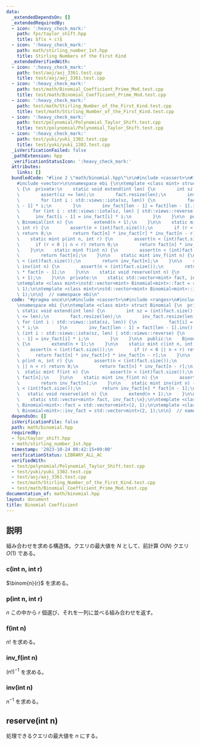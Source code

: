 ```yaml
---
data:
  _extendedDependsOn: []
  _extendedRequiredBy:
  - icon: ':heavy_check_mark:'
    path: fps/taylor_shift.hpp
    title: $f(x + c)$
  - icon: ':heavy_check_mark:'
    path: math/stirling_number_1st.hpp
    title: Stirling Numbers of the First Kind
  _extendedVerifiedWith:
  - icon: ':heavy_check_mark:'
    path: test/aoj/aoj_3361.test.cpp
    title: test/aoj/aoj_3361.test.cpp
  - icon: ':heavy_check_mark:'
    path: test/math/Binomial_Coefficient_Prime_Mod.test.cpp
    title: test/math/Binomial_Coefficient_Prime_Mod.test.cpp
  - icon: ':heavy_check_mark:'
    path: test/math/Stirling_Number_of_the_First_Kind.test.cpp
    title: test/math/Stirling_Number_of_the_First_Kind.test.cpp
  - icon: ':heavy_check_mark:'
    path: test/polynomial/Polynomial_Taylor_Shift.test.cpp
    title: test/polynomial/Polynomial_Taylor_Shift.test.cpp
  - icon: ':heavy_check_mark:'
    path: test/yuki/yuki_1302.test.cpp
    title: test/yuki/yuki_1302.test.cpp
  _isVerificationFailed: false
  _pathExtension: hpp
  _verificationStatusIcon: ':heavy_check_mark:'
  attributes:
    links: []
  bundledCode: "#line 2 \"math/binomial.hpp\"\n\n#include <cassert>\n#include <ranges>\n\
    #include <vector>\n\nnamespace ebi {\n\ntemplate <class mint> struct Binomial\
    \ {\n  private:\n    static void extend(int len) {\n        int sz = (int)fact.size();\n\
    \        assert(sz <= len);\n        fact.resize(len);\n        inv_fact.resize(len);\n\
    \        for (int i : std::views::iota(sz, len)) {\n            fact[i] = fact[i\
    \ - 1] * i;\n        }\n        inv_fact[len - 1] = fact[len - 1].inv();\n   \
    \     for (int i : std::views::iota(sz, len) | std::views::reverse) {\n      \
    \      inv_fact[i - 1] = inv_fact[i] * i;\n        }\n    }\n\n  public:\n   \
    \ Binomial(int n) {\n        extend(n + 1);\n    }\n\n    static mint c(int n,\
    \ int r) {\n        assert(n < (int)fact.size());\n        if (r < 0 || n < r)\
    \ return 0;\n        return fact[n] * inv_fact[r] * inv_fact[n - r];\n    }\n\n\
    \    static mint p(int n, int r) {\n        assert(n < (int)fact.size());\n  \
    \      if (r < 0 || n < r) return 0;\n        return fact[n] * inv_fact[n - r];\n\
    \    }\n\n    static mint f(int n) {\n        assert(n < (int)fact.size());\n\
    \        return fact[n];\n    }\n\n    static mint inv_f(int n) {\n        assert(n\
    \ < (int)fact.size());\n        return inv_fact[n];\n    }\n\n    static mint\
    \ inv(int n) {\n        assert(n < (int)fact.size());\n        return inv_fact[n]\
    \ * fact[n - 1];\n    }\n\n    static void reserve(int n) {\n        extend(n\
    \ + 1);\n    }\n\n  private:\n    static std::vector<mint> fact, inv_fact;\n};\n\
    \ntemplate <class mint>\nstd::vector<mint> Binomial<mint>::fact = std::vector<mint>(2,\
    \ 1);\n\ntemplate <class mint>\nstd::vector<mint> Binomial<mint>::inv_fact = std::vector<mint>(2,\
    \ 1);\n\n}  // namespace ebi\n"
  code: "#pragma once\n\n#include <cassert>\n#include <ranges>\n#include <vector>\n\
    \nnamespace ebi {\n\ntemplate <class mint> struct Binomial {\n  private:\n   \
    \ static void extend(int len) {\n        int sz = (int)fact.size();\n        assert(sz\
    \ <= len);\n        fact.resize(len);\n        inv_fact.resize(len);\n       \
    \ for (int i : std::views::iota(sz, len)) {\n            fact[i] = fact[i - 1]\
    \ * i;\n        }\n        inv_fact[len - 1] = fact[len - 1].inv();\n        for\
    \ (int i : std::views::iota(sz, len) | std::views::reverse) {\n            inv_fact[i\
    \ - 1] = inv_fact[i] * i;\n        }\n    }\n\n  public:\n    Binomial(int n)\
    \ {\n        extend(n + 1);\n    }\n\n    static mint c(int n, int r) {\n    \
    \    assert(n < (int)fact.size());\n        if (r < 0 || n < r) return 0;\n  \
    \      return fact[n] * inv_fact[r] * inv_fact[n - r];\n    }\n\n    static mint\
    \ p(int n, int r) {\n        assert(n < (int)fact.size());\n        if (r < 0\
    \ || n < r) return 0;\n        return fact[n] * inv_fact[n - r];\n    }\n\n  \
    \  static mint f(int n) {\n        assert(n < (int)fact.size());\n        return\
    \ fact[n];\n    }\n\n    static mint inv_f(int n) {\n        assert(n < (int)fact.size());\n\
    \        return inv_fact[n];\n    }\n\n    static mint inv(int n) {\n        assert(n\
    \ < (int)fact.size());\n        return inv_fact[n] * fact[n - 1];\n    }\n\n \
    \   static void reserve(int n) {\n        extend(n + 1);\n    }\n\n  private:\n\
    \    static std::vector<mint> fact, inv_fact;\n};\n\ntemplate <class mint>\nstd::vector<mint>\
    \ Binomial<mint>::fact = std::vector<mint>(2, 1);\n\ntemplate <class mint>\nstd::vector<mint>\
    \ Binomial<mint>::inv_fact = std::vector<mint>(2, 1);\n\n}  // namespace ebi\n"
  dependsOn: []
  isVerificationFile: false
  path: math/binomial.hpp
  requiredBy:
  - fps/taylor_shift.hpp
  - math/stirling_number_1st.hpp
  timestamp: '2023-10-24 00:42:15+09:00'
  verificationStatus: LIBRARY_ALL_AC
  verifiedWith:
  - test/polynomial/Polynomial_Taylor_Shift.test.cpp
  - test/yuki/yuki_1302.test.cpp
  - test/aoj/aoj_3361.test.cpp
  - test/math/Stirling_Number_of_the_First_Kind.test.cpp
  - test/math/Binomial_Coefficient_Prime_Mod.test.cpp
documentation_of: math/binomial.hpp
layout: document
title: Binomial Coefficient
---
```


## 説明

組み合わせを求める構造体。クエリの最大値を $N$ として、前計算 $O(N)$ クエリ $O(1)$ である。

### c(int n, int r)

$\binom{n}{r}$ を求める。

### p(int n, int r)

$n$ この中から $r$ 個選び、それを一列に並べる組み合わせを返す。

### f(int n)

$n!$ を求める。

### inv_f(int n)

$(n!)^{-1}$ を求める。

### inv(int n)

$n^{-1}$ を求める。

## reserve(int n)

処理できるクエリの最大値を $n$ にする。
